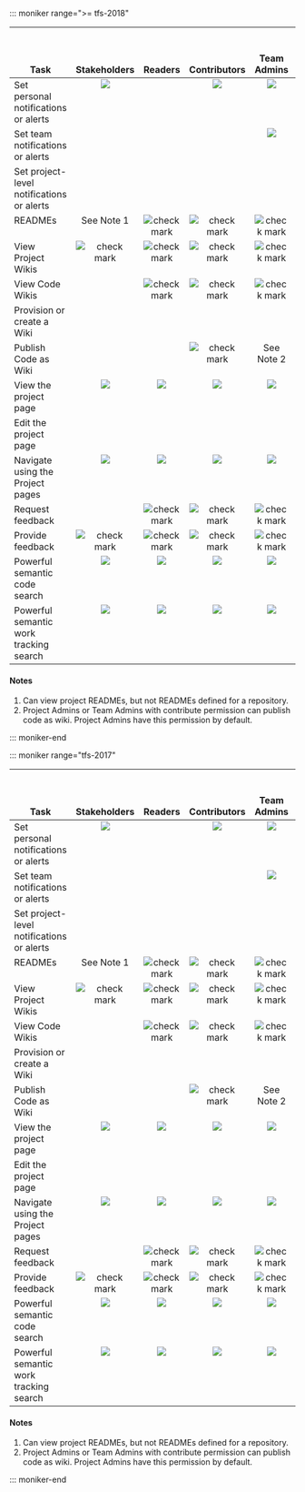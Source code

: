 

::: moniker range=">= tfs-2018"

<table>
<tr valign="bottom">
<th width="310px">Task</th>
<th>Stakeholders</th>
<th>Readers</th>
<th>Contributors</th>
<th>Team Admins</th>
<th width="16%">Organization Owner/<br/>Project Admins</th>
</tr>
<tbody valign="top" align="center">
<tr>
<td align="left">Set personal notifications or alerts 
</td>
<td><img src="~/organizations/security/media/checkmark.png"/></td>
<td>  </td>
<td><img src="~/organizations/security/media/checkmark.png"/></td>
<td><img src="~/organizations/security/media/checkmark.png"/></td>
<td><img src="~/organizations/security/media/checkmark.png"/></td>
</tr>
<tr>
<td align="left">Set team notifications or alerts 
</td>
<td>  </td>
<td>  </td>
<td>  </td>
<td><img src="~/organizations/security/media/checkmark.png"/></td>
<td><img src="~/organizations/security/media/checkmark.png"/></td>
</tr>
<tr>
<td align="left">Set project-level notifications or alerts 
</td>
<td>  </td>
<td>  </td>
<td>  </td>
<td>  </td>
<td><img src="~/organizations/security/media/checkmark.png"/></td>
</tr>
<tr>
<td align="left">READMEs</td>
<td>See Note 1</td>
<td><img src="~/organizations/security/media/checkmark.png" alt="check mark"/></td>
<td><img src="~/organizations/security/media/checkmark.png" alt="check mark"/></td>
<td><img src="~/organizations/security/media/checkmark.png" alt="check mark"/></td>
<td><img src="~/organizations/security/media/checkmark.png" alt="check mark"/></td>
</tr>
<tr>
<td align="left">View Project Wikis</td>
<td><img src="~/organizations/security/media/checkmark.png" alt="check mark"/></td>
<td><img src="~/organizations/security/media/checkmark.png" alt="check mark"/></td>
<td><img src="~/organizations/security/media/checkmark.png" alt="check mark"/></td>
<td><img src="~/organizations/security/media/checkmark.png" alt="check mark"/></td>
<td><img src="~/organizations/security/media/checkmark.png" alt="check mark"/></td>
</tr>
<tr>
<td align="left">View Code Wikis</td>
<td></td>
<td><img src="~/organizations/security/media/checkmark.png" alt="check mark"/></td>
<td><img src="~/organizations/security/media/checkmark.png" alt="check mark"/></td>
<td><img src="~/organizations/security/media/checkmark.png" alt="check mark"/></td>
<td><img src="~/organizations/security/media/checkmark.png" alt="check mark"/></td>
</tr>
<tr>
<td align="left">Provision or create a Wiki</td>
<td> </td>
<td> </td>
<td> </td>
<td> </td>
<td><img src="~/organizations/security/media/checkmark.png" alt="check mark"/></td>
</tr>
<tr>
<td align="left">Publish Code as Wiki</td>
<td> </td>
<td> </td>
<td><img src="~/organizations/security/media/checkmark.png" alt="check mark"/> </td>
<td>See Note 2 </td>
<td>See Note 2</td>
</tr>
<tr>
<td align="left">View the project page
</td>
<td><img src="~/organizations/security/media/checkmark.png"/></td>
<td><img src="~/organizations/security/media/checkmark.png"/></td>
<td><img src="~/organizations/security/media/checkmark.png"/></td>
<td><img src="~/organizations/security/media/checkmark.png"/></td>
<td><img src="~/organizations/security/media/checkmark.png"/></td>
</tr>
<tr>
<td align="left">Edit the project page
</td>
<td> </td>
<td> </td>
<td> </td>
<td> </td>
<td><img src="~/organizations/security/media/checkmark.png"/></td>
</tr>
<tr>
<td align="left">Navigate using the Project pages
</td>
<td><img src="~/organizations/security/media/checkmark.png"/></td>
<td><img src="~/organizations/security/media/checkmark.png"/></td>
<td><img src="~/organizations/security/media/checkmark.png"/></td>
<td><img src="~/organizations/security/media/checkmark.png"/></td>
<td><img src="~/organizations/security/media/checkmark.png"/></td>
</tr>
<tr>
<td align="left">Request feedback</td>
<td> </td>
<td><img src="~/organizations/security/media/checkmark.png" alt="check mark"/></td>
<td><img src="~/organizations/security/media/checkmark.png" alt="check mark"/></td>
<td><img src="~/organizations/security/media/checkmark.png" alt="check mark"/></td>
<td><img src="~/organizations/security/media/checkmark.png" alt="check mark"/></td>
</tr>
<tr>
<td align="left">Provide feedback</td>
<td><img src="~/organizations/security/media/checkmark.png" alt="check mark"/></td>
<td><img src="~/organizations/security/media/checkmark.png" alt="check mark"/></td>
<td><img src="~/organizations/security/media/checkmark.png" alt="check mark"/></td>
<td><img src="~/organizations/security/media/checkmark.png" alt="check mark"/></td>
<td><img src="~/organizations/security/media/checkmark.png" alt="check mark"/></td>
</tr>
<tr>
<td align="left">Powerful semantic code search
</td>
<td><img src="~/organizations/security/media/checkmark.png"/></td>
<td><img src="~/organizations/security/media/checkmark.png"/></td>
<td><img src="~/organizations/security/media/checkmark.png"/></td>
<td><img src="~/organizations/security/media/checkmark.png"/></td>
<td><img src="~/organizations/security/media/checkmark.png"/></td>
</tr>
<tr>
<td align="left">Powerful semantic work tracking search
</td>
<td><img src="~/organizations/security/media/checkmark.png"/></td>
<td><img src="~/organizations/security/media/checkmark.png"/></td>
<td><img src="~/organizations/security/media/checkmark.png"/></td>
<td><img src="~/organizations/security/media/checkmark.png"/></td>
<td><img src="~/organizations/security/media/checkmark.png"/></td>
</tr>
</tbody>
</table>


#### Notes

1. Can view project READMEs, but not READMEs defined for a repository.
2. Project Admins or Team Admins with contribute permission can publish code as wiki. Project Admins have this permission by default.

::: moniker-end



::: moniker range="tfs-2017"

<table>
<tr valign="bottom">
<th width="310px">Task</th>
<th>Stakeholders</th>
<th>Readers</th>
<th>Contributors</th>
<th>Team Admins</th>
<th width="16%">Organization Owner/<br/>Project Admins</th>
</tr>
<tbody valign="top" align="center">
<tr>
<td align="left">Set personal notifications or alerts 
</td>
<td><img src="~/organizations/security/media/checkmark.png"/></td>
<td>  </td>
<td><img src="~/organizations/security/media/checkmark.png"/></td>
<td><img src="~/organizations/security/media/checkmark.png"/></td>
<td><img src="~/organizations/security/media/checkmark.png"/></td>
</tr>
<tr>
<td align="left">Set team notifications or alerts 
</td>
<td>  </td>
<td>  </td>
<td>  </td>
<td><img src="~/organizations/security/media/checkmark.png"/></td>
<td><img src="~/organizations/security/media/checkmark.png"/></td>
</tr>
<tr>
<td align="left">Set project-level notifications or alerts 
</td>
<td>  </td>
<td>  </td>
<td>  </td>
<td>  </td>
<td><img src="~/organizations/security/media/checkmark.png"/></td>
</tr>
<tr>
<td align="left">READMEs</td>
<td>See Note 1</td>
<td><img src="~/organizations/security/media/checkmark.png" alt="check mark"/></td>
<td><img src="~/organizations/security/media/checkmark.png" alt="check mark"/></td>
<td><img src="~/organizations/security/media/checkmark.png" alt="check mark"/></td>
<td><img src="~/organizations/security/media/checkmark.png" alt="check mark"/></td>
</tr>
<tr>
<td align="left">View Project Wikis</td>
<td><img src="~/organizations/security/media/checkmark.png" alt="check mark"/></td>
<td><img src="~/organizations/security/media/checkmark.png" alt="check mark"/></td>
<td><img src="~/organizations/security/media/checkmark.png" alt="check mark"/></td>
<td><img src="~/organizations/security/media/checkmark.png" alt="check mark"/></td>
<td><img src="~/organizations/security/media/checkmark.png" alt="check mark"/></td>
</tr>
<tr>
<td align="left">View Code Wikis</td>
<td></td>
<td><img src="~/organizations/security/media/checkmark.png" alt="check mark"/></td>
<td><img src="~/organizations/security/media/checkmark.png" alt="check mark"/></td>
<td><img src="~/organizations/security/media/checkmark.png" alt="check mark"/></td>
<td><img src="~/organizations/security/media/checkmark.png" alt="check mark"/></td>
</tr>
<tr>
<td align="left">Provision or create a Wiki</td>
<td> </td>
<td> </td>
<td> </td>
<td> </td>
<td><img src="~/organizations/security/media/checkmark.png" alt="check mark"/></td>
</tr>
<tr>
<td align="left">Publish Code as Wiki</td>
<td> </td>
<td> </td>
<td><img src="~/organizations/security/media/checkmark.png" alt="check mark"/> </td>
<td>See Note 2 </td>
<td>See Note 2</td>
</tr>
<tr>
<td align="left">View the project page
</td>
<td><img src="~/organizations/security/media/checkmark.png"/></td>
<td><img src="~/organizations/security/media/checkmark.png"/></td>
<td><img src="~/organizations/security/media/checkmark.png"/></td>
<td><img src="~/organizations/security/media/checkmark.png"/></td>
<td><img src="~/organizations/security/media/checkmark.png"/></td>
</tr>
<tr>
<td align="left">Edit the project page
</td>
<td> </td>
<td> </td>
<td> </td>
<td> </td>
<td><img src="~/organizations/security/media/checkmark.png"/></td>
</tr>
<tr>
<td align="left">Navigate using the Project pages
</td>
<td><img src="~/organizations/security/media/checkmark.png"/></td>
<td><img src="~/organizations/security/media/checkmark.png"/></td>
<td><img src="~/organizations/security/media/checkmark.png"/></td>
<td><img src="~/organizations/security/media/checkmark.png"/></td>
<td><img src="~/organizations/security/media/checkmark.png"/></td>
</tr>
<tr>
<td align="left">Request feedback</td>
<td> </td>
<td><img src="~/organizations/security/media/checkmark.png" alt="check mark"/></td>
<td><img src="~/organizations/security/media/checkmark.png" alt="check mark"/></td>
<td><img src="~/organizations/security/media/checkmark.png" alt="check mark"/></td>
<td><img src="~/organizations/security/media/checkmark.png" alt="check mark"/></td>
</tr>
<tr>
<td align="left">Provide feedback</td>
<td><img src="~/organizations/security/media/checkmark.png" alt="check mark"/></td>
<td><img src="~/organizations/security/media/checkmark.png" alt="check mark"/></td>
<td><img src="~/organizations/security/media/checkmark.png" alt="check mark"/></td>
<td><img src="~/organizations/security/media/checkmark.png" alt="check mark"/></td>
<td><img src="~/organizations/security/media/checkmark.png" alt="check mark"/></td>
</tr>
<tr>
<td align="left">Powerful semantic code search
</td>
<td><img src="~/organizations/security/media/checkmark.png"/></td>
<td><img src="~/organizations/security/media/checkmark.png"/></td>
<td><img src="~/organizations/security/media/checkmark.png"/></td>
<td><img src="~/organizations/security/media/checkmark.png"/></td>
<td><img src="~/organizations/security/media/checkmark.png"/></td>
</tr>
<tr>
<td align="left">Powerful semantic work tracking search
</td>
<td><img src="~/organizations/security/media/checkmark.png"/></td>
<td><img src="~/organizations/security/media/checkmark.png"/></td>
<td><img src="~/organizations/security/media/checkmark.png"/></td>
<td><img src="~/organizations/security/media/checkmark.png"/></td>
<td><img src="~/organizations/security/media/checkmark.png"/></td>
</tr>
</tbody>
</table>


#### Notes
1. Can view project READMEs, but not READMEs defined for a repository.
2. Project Admins or Team Admins with contribute permission can publish code as wiki. Project Admins have this permission by default.

::: moniker-end  


  


